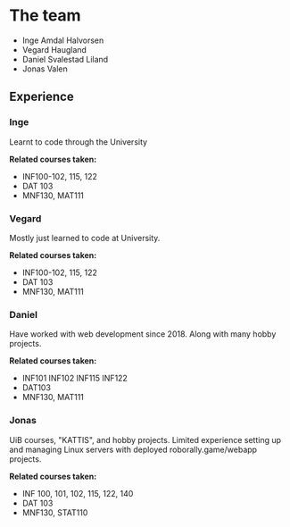 # The team
-   Inge Amdal Halvorsen
-   Vegard Haugland
-   Daniel Svalestad Liland
-   Jonas Valen

## Experience

### Inge
Learnt to code through the University

**Related courses taken:**
-   INF100-102, 115, 122
-   DAT 103 
-   MNF130, MAT111

### Vegard
Mostly just learned to code at University.

**Related courses taken:**
-   INF100-102, 115, 122
-   DAT 103
-   MNF130, MAT111

### Daniel
Have worked with web development since 2018. Along with many hobby projects.

**Related courses taken:**
-   INF101 INF102 INF115 INF122
-   DAT103
-   MNF130, MAT111

### Jonas
UiB courses, "KATTIS", and hobby projects.
Limited experience setting up and managing Linux servers with deployed roborally.game/webapp projects.

**Related courses taken:**
-   INF 100, 101, 102, 115, 122, 140
-   DAT 103
-   MNF130, STAT110

